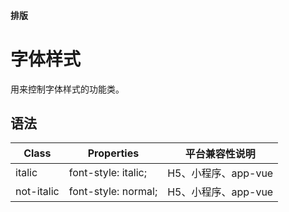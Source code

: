#### <span class="text-lg text-gray-500 font-normal">排版</span>

<div class="w-screen"></div>

# 字体样式
<space />
<a-typography-text>
    用来控制字体样式的功能类。
</a-typography-text>

<CssPrefix />

## 语法
| Class | Properties | 平台兼容性说明
| --- | --- | ---
| <a-link status="success">italic</a-link> | <a-link>font-style: italic;</a-link><br/> | H5、小程序、app-vue
| <a-link status="success">not-italic</a-link> | <a-link>font-style: normal;</a-link><br/> | H5、小程序、app-vue